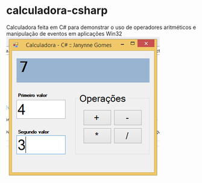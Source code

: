 # calculadora-csharp
Calculadora feita em C# para demonstrar o uso de operadores aritméticos e manipulação de eventos em aplicações Win32
![GUI da Calculadora](https://github.com/devnetgomez/calculadora-csharp/blob/master/Calculadora/screenshots/calculadora-win32-janynne.png?raw=true)
